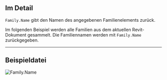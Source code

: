 ## Im Detail
`Family.Name` gibt den Namen des angegebenen Familienelements zurück.

Im folgenden Beispiel werden alle Familien aus dem aktuellen Revit-Dokument gesammelt. Die Familiennamen werden mit `Family.Name` zurückgegeben.
___
## Beispieldatei

![Family.Name](./Revit.Elements.Family.Name_img.jpg)
